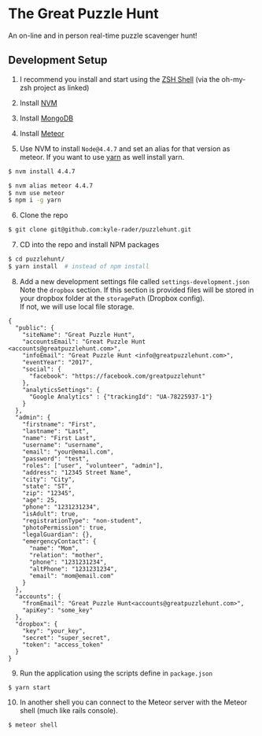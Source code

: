 # The Great Puzzle Hunt
An on-line and in person real-time puzzle scavenger hunt!

## Development Setup

1. I recommend you install and start using the [ZSH Shell](https://github.com/robbyrussell/oh-my-zsh) (via the oh-my-zsh project as linked)

2. Install [NVM](https://github.com/creationix/nvm)

3. Install [MongoDB](https://docs.mongodb.com/manual/administration/install-community/)

4. Install [Meteor](https://www.meteor.com/install)

5. Use NVM to install `Node@4.4.7` and set an alias for that version as meteor.  If you want to use [yarn](https://code.facebook.com/posts/1840075619545360) as well install yarn.

  ```bash
  $ nvm install 4.4.7

  $ nvm alias meteor 4.4.7
  $ nvm use meteor
  $ npm i -g yarn
  ```
6. Clone the repo

  ```bash
  $ git clone git@github.com:kyle-rader/puzzlehunt.git
  ```
7. CD into the repo and install NPM packages

  ```bash
  $ cd puzzlehunt/
  $ yarn install  # instead of npm install
  ```
8. Add a new development settings file called `settings-development.json`
  Note the `dropbox` section. If this section is provided files will be stored
  in your dropbox folder at the `storagePath` (Dropbox config).  
  If not, we will use local file storage.

  ```
  {
    "public": {
      "siteName": "Great Puzzle Hunt",
      "accountsEmail": "Great Puzzle Hunt <accounts@greatpuzzlehunt.com>",
      "infoEmail": "Great Puzzle Hunt <info@greatpuzzlehunt.com>",
      "eventYear": "2017",
      "social": {
        "facebook": "https://facebook.com/greatpuzzlehunt"
      },
      "analyticsSettings": {
        "Google Analytics" : {"trackingId": "UA-78225937-1"}
      }
    },
    "admin": {
      "firstname": "First",
      "lastname": "Last",
      "name": "First Last",
      "username": "username",
      "email": "your@email.com",
      "password": "test",
      "roles": ["user", "volunteer", "admin"],
      "address": "12345 Street Name",
      "city": "City",
      "state": "ST",
      "zip": "12345",
      "age": 25,
      "phone": "1231231234",
      "isAdult": true,
      "registrationType": "non-student",
      "photoPermission": true,
      "legalGuardian": {},
      "emergencyContact": {
        "name": "Mom",
        "relation": "mother",
        "phone": "1231231234",
        "altPhone": "1231231234",
        "email": "mom@email.com"
      }
    },
    "accounts": {
      "fromEmail": "Great Puzzle Hunt<accounts@greatpuzzlehunt.com>",
      "apiKey": "some_key"
    },
    "dropbox": {
      "key": "your_key",
      "secret": "super_secret",
      "token": "access_token"
    }
  }
  ```
9. Run the application using the scripts define in `package.json`

  ```
  $ yarn start
  ```

10. In another shell you can connect to the Meteor server with the Meteor shell (much like rails console).
  ```
  $ meteor shell
  ```
